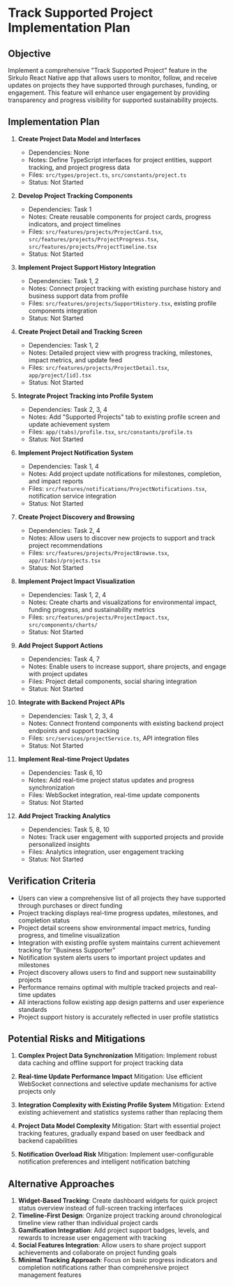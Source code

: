 # Track Supported Project Implementation Plan

## Objective

Implement a comprehensive "Track Supported Project" feature in the Sirkulo React
Native app that allows users to monitor, follow, and receive updates on projects
they have supported through purchases, funding, or engagement. This feature will
enhance user engagement by providing transparency and progress visibility for
supported sustainability projects.

## Implementation Plan

1. **Create Project Data Model and Interfaces**
   - Dependencies: None
   - Notes: Define TypeScript interfaces for project entities, support tracking,
     and project progress data
   - Files: `src/types/project.ts`, `src/constants/project.ts`
   - Status: Not Started

2. **Develop Project Tracking Components**
   - Dependencies: Task 1
   - Notes: Create reusable components for project cards, progress indicators,
     and project timelines
   - Files: `src/features/projects/ProjectCard.tsx`,
     `src/features/projects/ProjectProgress.tsx`,
     `src/features/projects/ProjectTimeline.tsx`
   - Status: Not Started

3. **Implement Project Support History Integration**
   - Dependencies: Task 1, 2
   - Notes: Connect project tracking with existing purchase history and business
     support data from profile
   - Files: `src/features/projects/SupportHistory.tsx`, existing profile
     components integration
   - Status: Not Started

4. **Create Project Detail and Tracking Screen**
   - Dependencies: Task 1, 2
   - Notes: Detailed project view with progress tracking, milestones, impact
     metrics, and update feed
   - Files: `src/features/projects/ProjectDetail.tsx`, `app/project/[id].tsx`
   - Status: Not Started

5. **Integrate Project Tracking into Profile System**
   - Dependencies: Task 2, 3, 4
   - Notes: Add "Supported Projects" tab to existing profile screen and update
     achievement system
   - Files: `app/(tabs)/profile.tsx`, `src/constants/profile.ts`
   - Status: Not Started

6. **Implement Project Notification System**
   - Dependencies: Task 1, 4
   - Notes: Add project update notifications for milestones, completion, and
     impact reports
   - Files: `src/features/notifications/ProjectNotifications.tsx`, notification
     service integration
   - Status: Not Started

7. **Create Project Discovery and Browsing**
   - Dependencies: Task 2, 4
   - Notes: Allow users to discover new projects to support and track project
     recommendations
   - Files: `src/features/projects/ProjectBrowse.tsx`, `app/(tabs)/projects.tsx`
   - Status: Not Started

8. **Implement Project Impact Visualization**
   - Dependencies: Task 1, 2, 4
   - Notes: Create charts and visualizations for environmental impact, funding
     progress, and sustainability metrics
   - Files: `src/features/projects/ProjectImpact.tsx`, `src/components/charts/`
   - Status: Not Started

9. **Add Project Support Actions**
   - Dependencies: Task 4, 7
   - Notes: Enable users to increase support, share projects, and engage with
     project updates
   - Files: Project detail components, social sharing integration
   - Status: Not Started

10. **Integrate with Backend Project APIs**
    - Dependencies: Task 1, 2, 3, 4
    - Notes: Connect frontend components with existing backend project endpoints
      and support tracking
    - Files: `src/services/projectService.ts`, API integration files
    - Status: Not Started

11. **Implement Real-time Project Updates**
    - Dependencies: Task 6, 10
    - Notes: Add real-time project status updates and progress synchronization
    - Files: WebSocket integration, real-time update components
    - Status: Not Started

12. **Add Project Tracking Analytics**
    - Dependencies: Task 5, 8, 10
    - Notes: Track user engagement with supported projects and provide
      personalized insights
    - Files: Analytics integration, user engagement tracking
    - Status: Not Started

## Verification Criteria

- Users can view a comprehensive list of all projects they have supported
  through purchases or direct funding
- Project tracking displays real-time progress updates, milestones, and
  completion status
- Project detail screens show environmental impact metrics, funding progress,
  and timeline visualization
- Integration with existing profile system maintains current achievement
  tracking for "Business Supporter"
- Notification system alerts users to important project updates and milestones
- Project discovery allows users to find and support new sustainability projects
- Performance remains optimal with multiple tracked projects and real-time
  updates
- All interactions follow existing app design patterns and user experience
  standards
- Project support history is accurately reflected in user profile statistics

## Potential Risks and Mitigations

1. **Complex Project Data Synchronization** Mitigation: Implement robust data
   caching and offline support for project tracking data

2. **Real-time Update Performance Impact** Mitigation: Use efficient WebSocket
   connections and selective update mechanisms for active projects only

3. **Integration Complexity with Existing Profile System** Mitigation: Extend
   existing achievement and statistics systems rather than replacing them

4. **Project Data Model Complexity** Mitigation: Start with essential project
   tracking features, gradually expand based on user feedback and backend
   capabilities

5. **Notification Overload Risk** Mitigation: Implement user-configurable
   notification preferences and intelligent notification batching

## Alternative Approaches

1. **Widget-Based Tracking**: Create dashboard widgets for quick project status
   overview instead of full-screen tracking interfaces
2. **Timeline-First Design**: Organize project tracking around chronological
   timeline view rather than individual project cards
3. **Gamification Integration**: Add project support badges, levels, and rewards
   to increase user engagement with tracking
4. **Social Features Integration**: Allow users to share project support
   achievements and collaborate on project funding goals
5. **Minimal Tracking Approach**: Focus on basic progress indicators and
   completion notifications rather than comprehensive project management
   features
